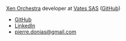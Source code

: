 [Xen Orchestra](https://xen-orchestra.com/) developer at [Vates SAS](https://vates.fr/) ([GitHub](https://github.com/vatesfr/xen-orchestra/))

- [GitHub](https://github.com/pdonias)
- [LinkedIn](https://www.linkedin.com/in/pierre-donias-09a8b3aa)
- [pierre.donias@gmail.com](mailto:pierre.donias@gmail.com)
